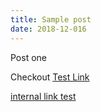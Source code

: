 ```yaml
---
title: Sample post
date: 2018-12-016
---
```


Post one

Checkout [Test Link](https://github.com/aaronvanston)

[internal link test](/projects)